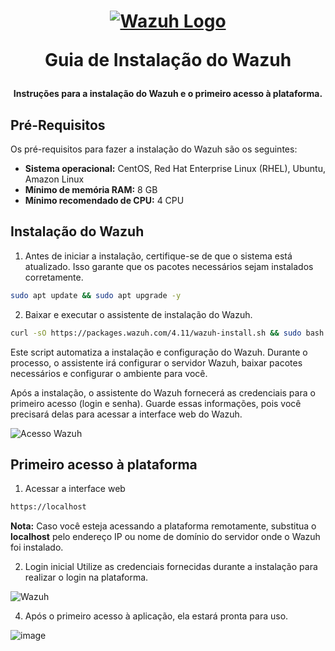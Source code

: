 <h1 align="center">

[![Wazuh Logo](https://github.com/user-attachments/assets/119abd64-9d52-4170-b976-6037f76f6097)](https://wazuh.com)

Guia de Instalação do Wazuh

</h1>

<h4 align="center">

Instruções para a instalação do Wazuh e o primeiro acesso à plataforma.

</h4>

## Pré-Requisitos

Os pré-requisitos para fazer a instalação do Wazuh são os seguintes:

- **Sistema operacional:** CentOS, Red Hat Enterprise Linux (RHEL), Ubuntu, Amazon Linux
- **Mínimo de memória RAM:** 8 GB
- **Mínimo recomendado de CPU:** 4 CPU


## Instalação do Wazuh

1. Antes de iniciar a instalação, certifique-se de que o sistema está atualizado. Isso garante que os pacotes necessários sejam instalados corretamente.
```bash
sudo apt update && sudo apt upgrade -y
```

2. Baixar e executar o assistente de instalação do Wazuh.
```bash
curl -sO https://packages.wazuh.com/4.11/wazuh-install.sh && sudo bash ./wazuh-install.sh -a
```
Este script automatiza a instalação e configuração do Wazuh. Durante o processo, o assistente irá configurar o servidor Wazuh, baixar pacotes necessários e configurar o ambiente para você.

Após a instalação, o assistente do Wazuh fornecerá as credenciais para o primeiro acesso (login e senha). Guarde essas informações, pois você precisará delas para acessar a interface web do Wazuh.

![Acesso Wazuh](https://github.com/user-attachments/assets/3297659a-f968-499d-af37-ce7f5d7a0eb4)


## Primeiro acesso à plataforma
1. Acessar a interface web
```bash
https://localhost
```
**Nota:** Caso você esteja acessando a plataforma remotamente, substitua o **localhost** pelo endereço IP ou nome de domínio do servidor onde o Wazuh foi instalado.

2. Login inicial
Utilize as credenciais fornecidas durante a instalação para realizar o login na plataforma.

![Wazuh](https://github.com/user-attachments/assets/88f1c874-f404-4094-8000-e29f428a8926)

4. Após o primeiro acesso à aplicação, ela estará pronta para uso.

![image](https://github.com/user-attachments/assets/83deff03-05c0-4a5b-8aea-756dbac1c52e)

   
 


